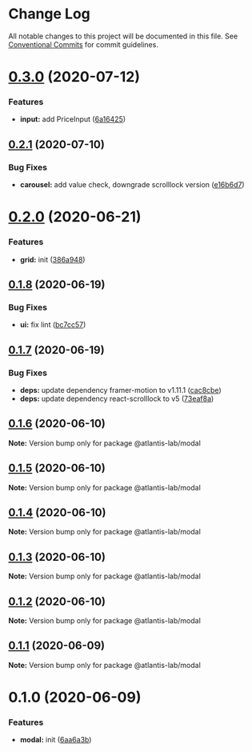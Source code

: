 # Change Log

All notable changes to this project will be documented in this file.
See [Conventional Commits](https://conventionalcommits.org) for commit guidelines.

# [0.3.0](https://github.com/Atlantis-Lab/uikit/compare/@atlantis-lab/modal@0.2.1...@atlantis-lab/modal@0.3.0) (2020-07-12)


### Features

* **input:** add PriceInput ([6a16425](https://github.com/Atlantis-Lab/uikit/commit/6a164253f9288e3de8276331b71ce5e698ecf9cf))





## [0.2.1](https://github.com/Atlantis-Lab/uikit/compare/@atlantis-lab/modal@0.2.0...@atlantis-lab/modal@0.2.1) (2020-07-10)

### Bug Fixes

- **carousel:** add value check, downgrade scrolllock version ([e16b6d7](https://github.com/Atlantis-Lab/uikit/commit/e16b6d78efc0b46808ec166a33c624d20ad1ade4))

# [0.2.0](https://github.com/Atlantis-Lab/uikit/compare/@atlantis-lab/modal@0.1.8...@atlantis-lab/modal@0.2.0) (2020-06-21)

### Features

- **grid:** init ([386a948](https://github.com/Atlantis-Lab/uikit/commit/386a9487c4044506dee666c599bdf7c98e5fb0d4))

## [0.1.8](https://github.com/Atlantis-Lab/uikit/compare/@atlantis-lab/modal@0.1.7...@atlantis-lab/modal@0.1.8) (2020-06-19)

### Bug Fixes

- **ui:** fix lint ([bc7cc57](https://github.com/Atlantis-Lab/uikit/commit/bc7cc57a063b35e122c8818485f0dc6757be081a))

## [0.1.7](https://github.com/Atlantis-Lab/uikit/compare/@atlantis-lab/modal@0.1.6...@atlantis-lab/modal@0.1.7) (2020-06-19)

### Bug Fixes

- **deps:** update dependency framer-motion to v1.11.1 ([cac8cbe](https://github.com/Atlantis-Lab/uikit/commit/cac8cbe868a91cccd3ab75f21f77cb4ef2f0b632))
- **deps:** update dependency react-scrolllock to v5 ([73eaf8a](https://github.com/Atlantis-Lab/uikit/commit/73eaf8af61e7c0c3caaa36bdf40854791a684a9b))

## [0.1.6](https://github.com/Atlantis-Lab/uikit/compare/@atlantis-lab/modal@0.1.5...@atlantis-lab/modal@0.1.6) (2020-06-10)

**Note:** Version bump only for package @atlantis-lab/modal

## [0.1.5](https://github.com/Atlantis-Lab/uikit/compare/@atlantis-lab/modal@0.1.4...@atlantis-lab/modal@0.1.5) (2020-06-10)

**Note:** Version bump only for package @atlantis-lab/modal

## [0.1.4](https://github.com/Atlantis-Lab/uikit/compare/@atlantis-lab/modal@0.1.3...@atlantis-lab/modal@0.1.4) (2020-06-10)

**Note:** Version bump only for package @atlantis-lab/modal

## [0.1.3](https://github.com/Atlantis-Lab/uikit/compare/@atlantis-lab/modal@0.1.2...@atlantis-lab/modal@0.1.3) (2020-06-10)

**Note:** Version bump only for package @atlantis-lab/modal

## [0.1.2](https://github.com/Atlantis-Lab/uikit/compare/@atlantis-lab/modal@0.1.1...@atlantis-lab/modal@0.1.2) (2020-06-10)

**Note:** Version bump only for package @atlantis-lab/modal

## [0.1.1](https://github.com/Atlantis-Lab/uikit/compare/@atlantis-lab/modal@0.1.0...@atlantis-lab/modal@0.1.1) (2020-06-09)

**Note:** Version bump only for package @atlantis-lab/modal

# 0.1.0 (2020-06-09)

### Features

- **modal:** init ([6aa6a3b](https://github.com/Atlantis-Lab/uikit/commit/6aa6a3b46be9dfe391b0ec67502eedc228e3d9f6))
